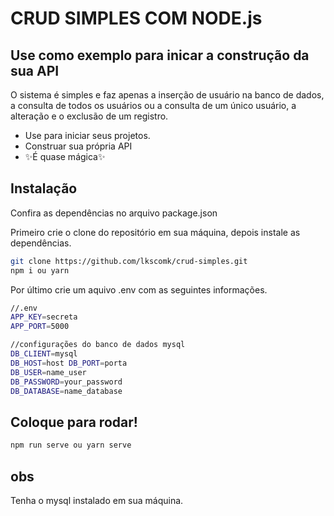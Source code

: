 # CRUD SIMPLES COM NODE.js
## Use como exemplo para inicar a construção da sua API

O sistema é simples e faz apenas a inserção de usuário na banco de dados, a consulta de todos os usuários ou a consulta de um único usuário, a alteração e o exclusão de um registro.

- Use para iniciar seus projetos.
- Construar sua própria API
- ✨É quase mágica✨

## Instalação

Confira as dependências no arquivo package.json

Primeiro crie o clone do repositório em sua máquina, depois instale as dependências.

```sh
git clone https://github.com/lkscomk/crud-simples.git
npm i ou yarn
```

Por último crie um aquivo .env com as seguintes informações.

```sh
//.env
APP_KEY=secreta
APP_PORT=5000

//configurações do banco de dados mysql
DB_CLIENT=mysql
DB_HOST=host DB_PORT=porta
DB_USER=name_user
DB_PASSWORD=your_password
DB_DATABASE=name_database
```

## Coloque para rodar!

```sh
npm run serve ou yarn serve
```
## obs

Tenha o mysql instalado em sua máquina.



